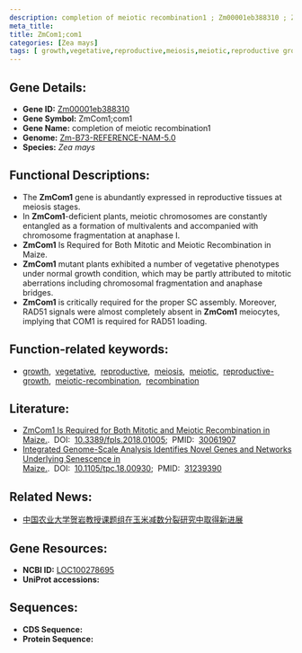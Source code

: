 ```yaml
---
description: completion of meiotic recombination1 ; Zm00001eb388310 ; Zea mays
meta_title:
title: ZmCom1;com1
categories: [Zea mays]
tags: [ growth,vegetative,reproductive,meiosis,meiotic,reproductive growth,meiotic recombination,recombination ]
---
```


## Gene Details:
- **Gene ID:**	[Zm00001eb388310](https://www.maizegdb.org/gene_center/gene/Zm00001eb388310)
- **Gene Symbol:** ZmCom1;com1
- **Gene Name:** completion of meiotic recombination1
- **Genome:** [Zm-B73-REFERENCE-NAM-5.0](https://www.maizegdb.org/genome/assembly/Zm-B73-REFERENCE-NAM-5.0)
- **Species:** *Zea mays*

## Functional Descriptions:
   - The **ZmCom1** gene is abundantly expressed in reproductive tissues at meiosis stages.
   - In **ZmCom1**-deficient plants, meiotic chromosomes are constantly entangled as a formation of multivalents and accompanied with chromosome fragmentation at anaphase I.
   - **ZmCom1** Is Required for Both Mitotic and Meiotic Recombination in Maize.
   - **ZmCom1** mutant plants exhibited a number of vegetative phenotypes under normal growth condition, which may be partly attributed to mitotic aberrations including chromosomal fragmentation and anaphase bridges.
   - **ZmCom1** is critically required for the proper SC assembly. Moreover, RAD51 signals were almost completely absent in **ZmCom1** meiocytes, implying that COM1 is required for RAD51 loading.

## Function-related keywords:
- [growth](/tags/growth/),&nbsp;&nbsp;[vegetative](/tags/vegetative/),&nbsp;&nbsp;[reproductive](/tags/reproductive/),&nbsp;&nbsp;[meiosis](/tags/meiosis/),&nbsp;&nbsp;[meiotic](/tags/meiotic/),&nbsp;&nbsp;[reproductive-growth](/tags/reproductive-growth/),&nbsp;&nbsp;[meiotic-recombination](/tags/meiotic-recombination/),&nbsp;&nbsp;[recombination](/tags/recombination/)

## Literature:
   - [ZmCom1 Is Required for Both Mitotic and Meiotic Recombination in Maize.]( https://www.frontiersin.org/articles/10.3389/fpls.2018.01005/full).&nbsp;&nbsp;DOI:&nbsp;&nbsp;[10.3389/fpls.2018.01005](https://www.frontiersin.org/articles/10.3389/fpls.2018.01005/full);&nbsp;&nbsp;PMID:&nbsp;&nbsp;[30061907](https://pubmed.ncbi.nlm.nih.gov/30061907/)
   - [Integrated Genome-Scale Analysis Identifies Novel Genes and Networks Underlying Senescence in Maize.]( https://academic.oup.com/plcell/article/31/9/1968/5985812).&nbsp;&nbsp;DOI:&nbsp;&nbsp;[10.1105/tpc.18.00930](https://academic.oup.com/plcell/article/31/9/1968/5985812);&nbsp;&nbsp;PMID:&nbsp;&nbsp;[31239390](https://pubmed.ncbi.nlm.nih.gov/31239390/)

## Related News:
   - [中国农业大学贺岩教授课题组在玉米减数分裂研究中取得新进展](https://mp.weixin.qq.com/s?__biz=MzIyOTY2NDYyNQ==&mid=2247489678&idx=1&sn=4d2bbcaf3aaebea5ffd699434395eb70&chksm=e8be6a90dfc9e386c672804e6c39a205a42375e9d7979bc390fe25ad87616e8228f7f1e85d74&scene=27#wechat_redirect)

## Gene Resources:
- **NCBI ID:** [LOC100278695](https://www.ncbi.nlm.nih.gov/gene/?term=LOC100278695)
- **UniProt accessions:** [](https://www.uniprot.org/uniprotkb//entry)



## Sequences:
- **CDS Sequence:**
- **Protein Sequence:**
